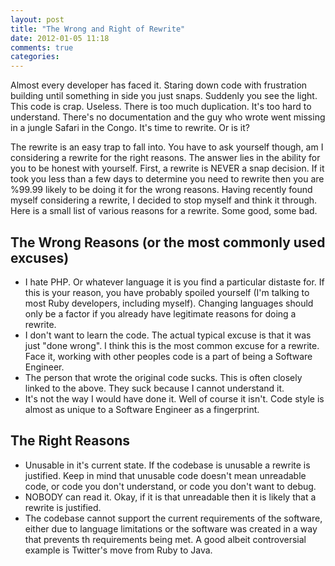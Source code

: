 ```yaml
---
layout: post
title: "The Wrong and Right of Rewrite"
date: 2012-01-05 11:18
comments: true
categories: 
---
```


Almost every developer has faced it. Staring down code with frustration building until something in side you just snaps. Suddenly you see the light. This code is crap. Useless. There is too much duplication. It's too hard to understand. There's no documentation and the guy who wrote went missing in a jungle Safari in the Congo. It's time to rewrite. Or is it? 

The rewrite is an easy trap to fall into. You have to ask yourself though, am I considering a rewrite for the right reasons. The answer lies in the ability for you to be honest with yourself. First, a rewrite is NEVER a snap decision. If it took you less than a few days to determine you need to rewrite then you are %99.99 likely to be doing it for the wrong reasons. Having recently found myself considering a rewrite, I decided to stop myself and think it through. Here is a small list of various reasons for a rewrite. Some good, some bad.

## The Wrong Reasons (or the most commonly used excuses)
* I hate PHP. Or whatever language it is you find a particular distaste for. If this is your reason, you have probably spoiled yourself (I'm talking to most Ruby developers, including myself). Changing languages should only be a factor if you already have legitimate reasons for doing a rewrite.
* I don't want to learn the code. The actual typical excuse is that it was just "done wrong". I think this is the most common excuse for a rewrite. Face it, working with other peoples code is a part of being a Software Engineer.
* The person that wrote the original code sucks. This is often closely linked to the above. They suck because I cannot understand it.
* It's not the way I would have done it. Well of course it isn't. Code style is almost as unique to a Software Engineer as a fingerprint.

## The Right Reasons
* Unusable in it's current state. If the codebase is unusable a rewrite is justified. Keep in mind that unusable code doesn't mean unreadable code, or code you don't understand, or code you don't want to debug.
* NOBODY can read it. Okay, if it is that unreadable then it is likely that a rewrite is justified.
* The codebase cannot support the current requirements of the software, either due to language limitations or the software was created in a way that prevents th requirements being met. A good albeit controversial example is Twitter's move from Ruby to Java.
